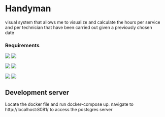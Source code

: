 # Handyman

visual system that allows me to visualize and calculate the hours per service and per technician that have been carried out given a previously chosen date

### Requirements

![](https://img.shields.io/badge/Node-16.15.1-blue?style=plastic&logo=Node.js) 
![](https://img.shields.io/badge/Java-11-blue)

![](https://img.shields.io/badge/Docker%20Desktop-4.9.0-blue?style=plastic&logo=Docker)
![](https://img.shields.io/badge/Gradle-current-blue?style=plastic&logo=Gradle)

![](https://img.shields.io/badge/Spring%20Boot-2.7-blue?style=plastic&logo=SpringBoot)
![](https://img.shields.io/badge/Postgres-current-blue?style=plastic&logo=PostgreSQL)

## Development server
Locate the docker file and run docker-compose up. navigate to http://localhost:8081/ to access the postsgres server
